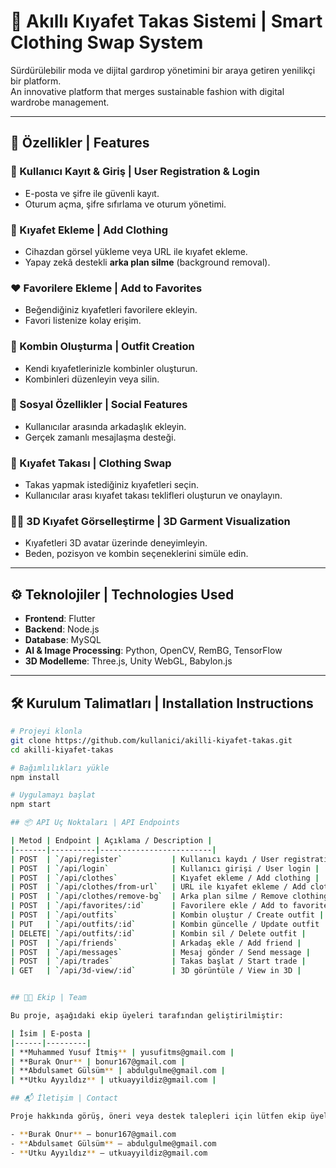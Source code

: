 # 👕 Akıllı Kıyafet Takas Sistemi | Smart Clothing Swap System

Sürdürülebilir moda ve dijital gardırop yönetimini bir araya getiren yenilikçi bir platform.  
An innovative platform that merges sustainable fashion with digital wardrobe management.

---

## 🧩 Özellikler | Features

### 🔐 Kullanıcı Kayıt & Giriş | User Registration & Login
- E-posta ve şifre ile güvenli kayıt.
- Oturum açma, şifre sıfırlama ve oturum yönetimi.

### 👚 Kıyafet Ekleme | Add Clothing
- Cihazdan görsel yükleme veya URL ile kıyafet ekleme.
- Yapay zekâ destekli **arka plan silme** (background removal).

### ❤️ Favorilere Ekleme | Add to Favorites
- Beğendiğiniz kıyafetleri favorilere ekleyin.
- Favori listenize kolay erişim.

### 👗 Kombin Oluşturma | Outfit Creation
- Kendi kıyafetlerinizle kombinler oluşturun.
- Kombinleri düzenleyin veya silin.

### 👥 Sosyal Özellikler | Social Features
- Kullanıcılar arasında arkadaşlık ekleyin.
- Gerçek zamanlı mesajlaşma desteği.

### 🔁 Kıyafet Takası | Clothing Swap
- Takas yapmak istediğiniz kıyafetleri seçin.
- Kullanıcılar arası kıyafet takası teklifleri oluşturun ve onaylayın.

### 🧍‍♀️ 3D Kıyafet Görselleştirme | 3D Garment Visualization
- Kıyafetleri 3D avatar üzerinde deneyimleyin.
- Beden, pozisyon ve kombin seçeneklerini simüle edin.

---

## ⚙️ Teknolojiler | Technologies Used

- **Frontend**: Flutter
- **Backend**: Node.js 
- **Database**: MySQL 
- **AI & Image Processing**: Python, OpenCV, RemBG, TensorFlow
- **3D Modelleme**: Three.js, Unity WebGL, Babylon.js

---

## 🛠 Kurulum Talimatları | Installation Instructions

```bash
# Projeyi klonla
git clone https://github.com/kullanici/akilli-kiyafet-takas.git
cd akilli-kiyafet-takas

# Bağımlılıkları yükle
npm install

# Uygulamayı başlat
npm start

## 📦 API Uç Noktaları | API Endpoints

| Metod | Endpoint | Açıklama / Description |
|-------|----------|-------------------------|
| POST  | `/api/register`           | Kullanıcı kaydı / User registration |
| POST  | `/api/login`              | Kullanıcı girişi / User login |
| POST  | `/api/clothes`            | Kıyafet ekleme / Add clothing |
| POST  | `/api/clothes/from-url`   | URL ile kıyafet ekleme / Add clothing via URL |
| POST  | `/api/clothes/remove-bg`  | Arka plan silme / Remove clothing background |
| POST  | `/api/favorites/:id`      | Favorilere ekle / Add to favorites |
| POST  | `/api/outfits`            | Kombin oluştur / Create outfit |
| PUT   | `/api/outfits/:id`        | Kombin güncelle / Update outfit |
| DELETE| `/api/outfits/:id`        | Kombin sil / Delete outfit |
| POST  | `/api/friends`            | Arkadaş ekle / Add friend |
| POST  | `/api/messages`           | Mesaj gönder / Send message |
| POST  | `/api/trades`             | Takas başlat / Start trade |
| GET   | `/api/3d-view/:id`        | 3D görüntüle / View in 3D |


## 👨‍💻 Ekip | Team

Bu proje, aşağıdaki ekip üyeleri tarafından geliştirilmiştir:

| İsim | E-posta |
|------|---------|
| **Muhammed Yusuf İtmiş** | yusufitms@gmail.com |
| **Burak Onur** | bonur167@gmail.com |
| **Abdulsamet Gülsüm** | abdulgulme@gmail.com |
| **Utku Ayyıldız** | utkuayyildiz@gmail.com |

## 📬 İletişim | Contact

Proje hakkında görüş, öneri veya destek talepleri için lütfen ekip üyeleriyle iletişime geçin:

- **Burak Onur** – bonur167@gmail.com  
- **Abdulsamet Gülsüm** – abdulgulme@gmail.com  
- **Utku Ayyıldız** – utkuayyildiz@gmail.com
